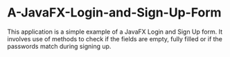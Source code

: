 # A-JavaFX-Login-and-Sign-Up-Form
This application is a simple example of a JavaFX Login and Sign Up form. It involves use of methods to check if the fields are empty, fully filled or if the passwords match during signing up.
